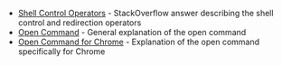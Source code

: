 ---
---
* [Shell Control Operators](https://unix.stackexchange.com/questions/159513/what-are-the-shells-control-and-redirection-operators) - StackOverflow answer describing the shell control and redirection operators
* [Open Command](https://apple.stackexchange.com/questions/230390/how-to-open-new-windows-as-separate-application-instances-for-chrome-terminal) - General explanation of the open command
* [Open Command for Chrome](https://apple.stackexchange.com/questions/312551/open-urls-in-new-chrome-window) - Explanation of the open command specifically for Chrome
